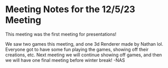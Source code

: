 # Meeting Notes for the 12/5/23 Meeting

This meeting was the first meeting for presentations!

We saw two games this meeting, and one 3d Renderer made by Nathan lol. Everyone got to have some fun playing the games, showing off their creations, etc. Next meeting we will continue showing off games, and then we will have one final meeting before winter break!
-NAS